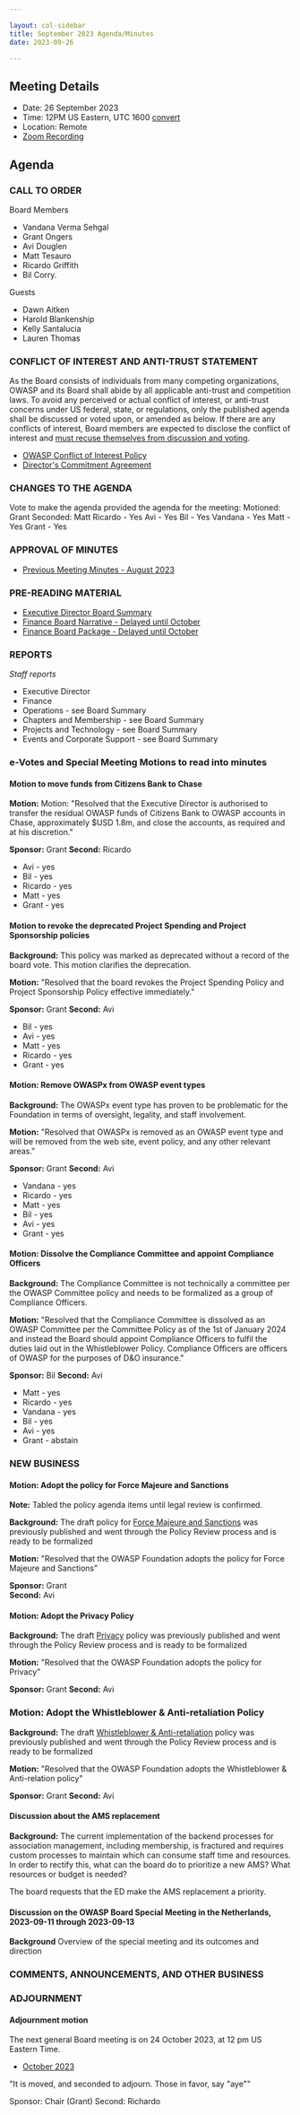 ```yaml
---

layout: col-sidebar
title: September 2023 Agenda/Minutes
date: 2023-09-26

---
```


## Meeting Details

- Date: 26 September 2023
- Time: 12PM US Eastern, UTC 1600 [convert](https://www.timeanddate.com/worldclock/meetingdetails.html?year=2023&month=09&day=26&hour=16&min=0&sec=0&p1=398&p2=16&p3=110&p4=197&p5=217&p6=136&p7=179&p8=438)
- Location: Remote
- [Zoom Recording](https://youtu.be/tGUQepQlOgA)

## Agenda

### CALL TO ORDER

Board Members
- Vandana Verma Sehgal
- Grant Ongers
- Avi Douglen
- Matt Tesauro
- Ricardo Griffith
- Bil Corry.

Guests
- Dawn Aitken
- Harold Blankenship
- Kelly Santalucia
- Lauren Thomas

### CONFLICT OF INTEREST AND ANTI-TRUST STATEMENT

As the Board consists of individuals from many competing organizations, OWASP and its Board shall abide by all applicable anti-trust and competition laws. To avoid any perceived or actual conflict of interest, or anti-trust concerns under US federal, state, or regulations, only the published agenda shall be discussed or voted upon, or amended as below. If there are any conflicts of interest, Board members are expected to disclose the conflict of interest and [must recuse themselves from discussion and voting](https://owasp.org/www-policy/legal/bylaws#section-702-disclosure-required).

- [OWASP Conflict of Interest Policy](https://owasp.org/www-policy/operational/conflict-of-interest)
- [Director's Commitment Agreement](https://owasp.org/www-policy/legal/directors-committment-agreement)

### CHANGES TO THE AGENDA

Vote to make the agenda provided the agenda for the meeting:
Motioned: Grant
Seconded: Matt
Ricardo - Yes
Avi - Yes
Bil - Yes
Vandana - Yes
Matt - Yes
Grant - Yes


### APPROVAL OF MINUTES

- [Previous Meeting Minutes - August 2023](/meetings-historical/202308)

### PRE-READING MATERIAL

- [Executive Director Board Summary](https://docs.google.com/presentation/d/1ufevQLX1d6yeSaRY5haaPR-EL_bL2rSRTGh7VLk6GkQ/edit?usp=sharing)
- [Finance Board Narrative - Delayed until October](#)
- [Finance Board Package - Delayed until October](#)

### REPORTS

*Staff reports*

- Executive Director
- Finance
- Operations - see Board Summary
- Chapters and Membership - see Board Summary
- Projects and Technology - see Board Summary
- Events and Corporate Support - see Board Summary

### e-Votes and Special Meeting Motions to read into minutes

#### Motion to move funds from Citizens Bank to Chase

**Motion:** Motion: "Resolved that the Executive Director is authorised to transfer the residual OWASP funds of Citizens Bank to OWASP accounts in Chase, approximately $USD 1.8m, and close the accounts, as required and at his discretion."

**Sponsor:** Grant
**Second:** Ricardo

* Avi - yes
* Bil - yes
* Ricardo - yes
* Matt - yes
* Grant - yes

#### Motion to revoke the deprecated Project Spending and Project Sponsorship policies

**Background:** This policy was marked as deprecated without a record of the board vote. This motion clarifies the deprecation.

**Motion:** "Resolved that the board revokes the Project Spending Policy and Project Sponsorship Policy effective immediately."

**Sponsor:** Grant
**Second:** Avi

* Bil - yes
* Avi - yes
* Matt - yes
* Ricardo - yes
* Grant - yes


#### Motion: Remove OWASPx from OWASP event types

**Background:** The OWASPx event type has proven to be problematic for the Foundation in terms of oversight, legality, and staff involvement.

**Motion:** "Resolved that OWASPx is removed as an OWASP event type and will be removed from the web site, event policy, and any other relevant areas."

**Sponsor:** Grant
**Second:** Avi

* Vandana - yes
* Ricardo - yes
* Matt - yes
* Bil - yes
* Avi - yes
* Grant - yes

#### Motion: Dissolve the Compliance Committee and appoint Compliance Officers
**Background:** The Compliance Committee is not technically a committee per the OWASP Committee policy and needs to be formalized as a group of Compliance Officers.

**Motion:** "Resolved that the Compliance Committee is dissolved as an OWASP Committee per the Committee Policy as of the 1st of January 2024 and instead the Board should appoint Compliance Officers to fulfil the duties laid out in the Whistleblower Policy.  Compliance Officers are officers of OWASP for the purposes of D&O insurance."

**Sponsor:** Bil
**Second:** Avi

* Matt - yes
* Ricardo - yes
* Vandana - yes
* Bil - yes
* Avi - yes
* Grant - abstain

### NEW BUSINESS

#### Motion: Adopt the policy for Force Majeure and Sanctions

**Note:** Tabled the policy agenda items until legal review is confirmed.

**Background:** The draft policy for [Force Majeure and Sanctions](https://owasp.org/www-policy/operational/force-majeure-sanctions) was previously published and went through the Policy Review process and is ready to be formalized

**Motion:** "Resolved that the OWASP Foundation adopts the policy for Force Majeure and Sanctions"

**Sponsor:** Grant  
**Second:** Avi

#### Motion: Adopt the Privacy Policy

**Background:** The draft [Privacy](https://owasp.org/www-policy/operational/privacy) policy was previously published and went through the Policy Review process and is ready to be formalized

**Motion:** "Resolved that the OWASP Foundation adopts the policy for Privacy"

**Sponsor:** Grant
**Second:** Avi

### Motion: Adopt the Whistleblower & Anti-retaliation Policy

**Background:** The draft [Whistleblower & Anti-retaliation](https://owasp.org/www-policy/operational/whistleblower) policy was previously published and went through the Policy Review process and is ready to be formalized

**Motion:** "Resolved that the OWASP Foundation adopts the Whistleblower & Anti-relation policy"

**Sponsor:** Grant
**Second:** Avi

#### Discussion about the AMS replacement

**Background:** The current implementation of the backend processes for association management, including membership, is fractured and requires custom processes to maintain which can consume staff time and resources. In order to rectify this, what can the board do to prioritize a new AMS? What resources or budget is needed? 

The board requests that the ED make the AMS replacement a priority.

#### Discussion on the OWASP Board Special Meeting in the Netherlands, 2023-09-11 through 2023-09-13

**Background** Overview of the special meeting and its outcomes and direction

### COMMENTS, ANNOUNCEMENTS, AND OTHER BUSINESS

### ADJOURNMENT

#### Adjournment motion

The next general Board meeting is on 24 October 2023, at 12 pm US Eastern Time.

- [October 2023](https://owasp.org/meetings/202310.html)

"It is moved, and seconded to adjourn. Those in favor, say "aye""

Sponsor: Chair (Grant)
Second: Richardo


